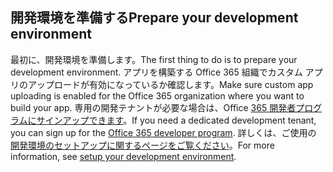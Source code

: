 ## <a name="prepare-your-development-environment"></a><span data-ttu-id="af33b-101">開発環境を準備する</span><span class="sxs-lookup"><span data-stu-id="af33b-101">Prepare your development environment</span></span>

<span data-ttu-id="af33b-102">最初に、開発環境を準備します。</span><span class="sxs-lookup"><span data-stu-id="af33b-102">The first thing to do is to prepare your development environment.</span></span> <span data-ttu-id="af33b-103">アプリを構築する Office 365 組織でカスタム アプリのアップロードが有効になっているか確認します。</span><span class="sxs-lookup"><span data-stu-id="af33b-103">Make sure custom app uploading is enabled for the Office 365 organization where you want to build your app.</span></span> <span data-ttu-id="af33b-104">専用の開発テナントが必要な場合は、Office [365 開発者プログラムにサインアップできます](https://developer.microsoft.com/office/dev-program)。</span><span class="sxs-lookup"><span data-stu-id="af33b-104">If you need a dedicated development tenant, you can sign up for the [Office 365 developer program](https://developer.microsoft.com/office/dev-program).</span></span> <span data-ttu-id="af33b-105">詳しくは、ご使用の [開発環境のセットアップに関するページをご覧ください](~/concepts/build-and-test/prepare-your-o365-tenant.md)。</span><span class="sxs-lookup"><span data-stu-id="af33b-105">For more information, see [setup your development environment](~/concepts/build-and-test/prepare-your-o365-tenant.md).</span></span>